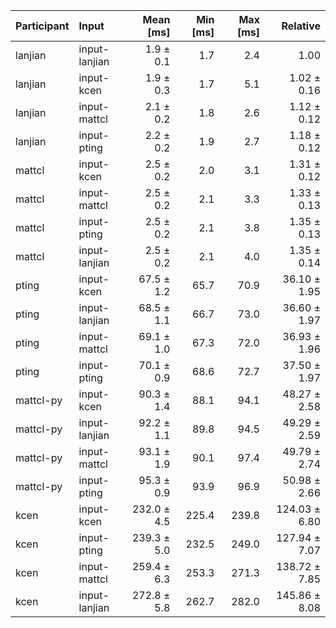 | Participant | Input | Mean [ms] | Min [ms] | Max [ms] | Relative |
|:---|:---|---:|---:|---:|---:|
| lanjian | input-lanjian | 1.9 ± 0.1 | 1.7 | 2.4 | 1.00 |
| lanjian | input-kcen | 1.9 ± 0.3 | 1.7 | 5.1 | 1.02 ± 0.16 |
| lanjian | input-mattcl | 2.1 ± 0.2 | 1.8 | 2.6 | 1.12 ± 0.12 |
| lanjian | input-pting | 2.2 ± 0.2 | 1.9 | 2.7 | 1.18 ± 0.12 |
| mattcl | input-kcen | 2.5 ± 0.2 | 2.0 | 3.1 | 1.31 ± 0.12 |
| mattcl | input-mattcl | 2.5 ± 0.2 | 2.1 | 3.3 | 1.33 ± 0.13 |
| mattcl | input-pting | 2.5 ± 0.2 | 2.1 | 3.8 | 1.35 ± 0.13 |
| mattcl | input-lanjian | 2.5 ± 0.2 | 2.1 | 4.0 | 1.35 ± 0.14 |
| pting | input-kcen | 67.5 ± 1.2 | 65.7 | 70.9 | 36.10 ± 1.95 |
| pting | input-lanjian | 68.5 ± 1.1 | 66.7 | 73.0 | 36.60 ± 1.97 |
| pting | input-mattcl | 69.1 ± 1.0 | 67.3 | 72.0 | 36.93 ± 1.96 |
| pting | input-pting | 70.1 ± 0.9 | 68.6 | 72.7 | 37.50 ± 1.97 |
| mattcl-py | input-kcen | 90.3 ± 1.4 | 88.1 | 94.1 | 48.27 ± 2.58 |
| mattcl-py | input-lanjian | 92.2 ± 1.1 | 89.8 | 94.5 | 49.29 ± 2.59 |
| mattcl-py | input-mattcl | 93.1 ± 1.9 | 90.1 | 97.4 | 49.79 ± 2.74 |
| mattcl-py | input-pting | 95.3 ± 0.9 | 93.9 | 96.9 | 50.98 ± 2.66 |
| kcen | input-kcen | 232.0 ± 4.5 | 225.4 | 239.8 | 124.03 ± 6.80 |
| kcen | input-pting | 239.3 ± 5.0 | 232.5 | 249.0 | 127.94 ± 7.07 |
| kcen | input-mattcl | 259.4 ± 6.3 | 253.3 | 271.3 | 138.72 ± 7.85 |
| kcen | input-lanjian | 272.8 ± 5.8 | 262.7 | 282.0 | 145.86 ± 8.08 |
